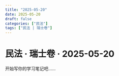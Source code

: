 ```yaml
---
title: "2025-05-20"
date: 2025-05-20
draft: false
categories: ["民法"]
tags: ["民法 | 瑞士卷"]
---
```


# 民法 · 瑞士卷 · 2025-05-20

开始写你的学习笔记吧……
